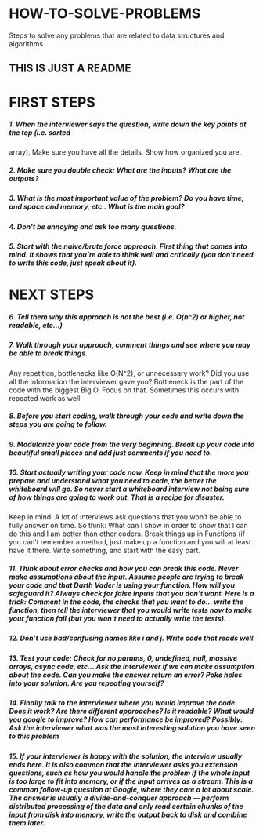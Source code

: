 # HOW-TO-SOLVE-PROBLEMS
Steps to solve any problems that are related to data structures and algorithms

## THIS IS JUST A README

# FIRST STEPS

##### 1. When the interviewer says the question, write down the key points at the top (i.e. sorted
array). Make sure you have all the details. Show how organized you are.
##### 2. Make sure you double check: What are the inputs? What are the outputs?
##### 3. What is the most important value of the problem? Do you have time, and space and memory, etc.. What is the main goal?
##### 4. Don't be annoying and ask too many questions.
##### 5. Start with the naive/brute force approach. First thing that comes into mind. It shows that you’re able to think well and critically (you don't need to write this code, just speak about it).

# NEXT STEPS

##### 6. Tell them why this approach is not the best (i.e. O(n^2) or higher, not readable, etc...)
##### 7. Walk through your approach, comment things and see where you may be able to break things.
Any repetition, bottlenecks like O(N^2), or unnecessary work? Did you use all the information the interviewer gave you? Bottleneck is the part of the code with the biggest Big O. Focus on that. Sometimes this occurs with repeated work as well.
##### 8. Before you start coding, walk through your code and write down the steps you are going to follow.
##### 9. Modularize your code from the very beginning. Break up your code into beautiful small pieces and add just comments if you need to.
##### 10. Start actually writing your code now. Keep in mind that the more you prepare and understand what you need to code, the better the whiteboard will go. So never start a whiteboard interview not being sure of how things are going to work out. That is a recipe for disaster. 
Keep in mind: A lot of interviews ask questions that you won’t be able to fully answer on time.
So think: What can I show in order to show that I can do this and I am better than other coders. Break things up in Functions (if you can’t remember a method, just make up a function and you will at least have it there. Write something, and start with the easy part.
##### 11. Think about error checks and how you can break this code. Never make assumptions about the input. Assume people are trying to break your code and that Darth Vader is using your function. How will you safeguard it? Always check for false inputs that you don’t want. Here is a trick: Comment in the code, the checks that you want to do... write the function, then tell the interviewer that you would write tests now to make your function fail (but you won't need to actually write the tests).
##### 12. Don’t use bad/confusing names like i and j. Write code that reads well.
##### 13. Test your code: Check for no params, 0, undefined, null, massive arrays, async code, etc... Ask the interviewer if we can make assumption about the code. Can you make the answer return an error? Poke holes into your solution. Are you repeating yourself?
##### 14. Finally talk to the interviewer where you would improve the code. Does it work? Are there different approaches? Is it readable? What would you google to improve? How can performance be improved? Possibly: Ask the interviewer what was the most interesting solution you have seen to this problem
##### 15. If your interviewer is happy with the solution, the interview usually ends here. It is also common that the interviewer asks you extension questions, such as how you would handle the problem if the whole input is too large to fit into memory, or if the input arrives as a stream. This is a common follow-up question at Google, where they care a lot about scale. The answer is usually a divide-and-conquer approach — perform distributed processing of the data and only read certain chunks of the input from disk into memory, write the output back to disk and combine them later.


